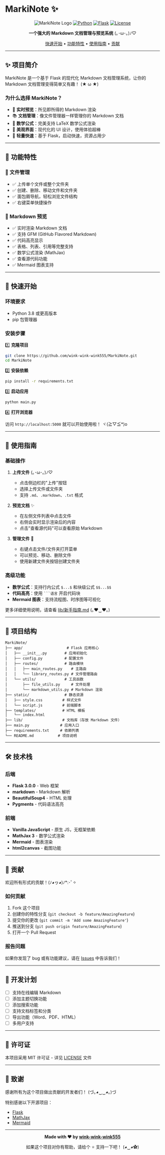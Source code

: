 # MarkiNote ✨

<div align="center">

![MarkiNote Logo](https://img.shields.io/badge/MarkiNote-✨_Markdown_Library-ff69b4?style=for-the-badge)
[![Python](https://img.shields.io/badge/Python-3.8+-blue?style=for-the-badge&logo=python)](https://www.python.org/)
[![Flask](https://img.shields.io/badge/Flask-3.0.0-green?style=for-the-badge&logo=flask)](https://flask.palletsprojects.com/)
[![License](https://img.shields.io/badge/License-MIT-yellow?style=for-the-badge)](LICENSE)

**一个强大的 Markdown 文档管理与预览系统** (｡･ω･｡)ﾉ♡

[快速开始](#快速开始) • [功能特性](#功能特性) • [使用指南](#使用指南) • [贡献](#贡献)

</div>

---

## ✨ 项目简介

MarkiNote 是一个基于 Flask 的现代化 Markdown 文档管理系统，让你的 Markdown 文档管理变得简单又有趣！ (★ ω ★)

### 为什么选择 MarkiNote？

- 📝 **实时预览**：所见即所得的 Markdown 渲染
- 📚 **文档管理**：像文件管理器一样管理你的 Markdown 文档
- 🎨 **数学公式**：完美支持 LaTeX 数学公式渲染
- 🌈 **美观界面**：现代化的 UI 设计，使用体验超棒
- 🚀 **轻量快速**：基于 Flask，启动快速，资源占用少

---

## 🎯 功能特性

### 📂 文件管理
- ✅ 上传单个文件或整个文件夹
- ✅ 创建、删除、移动文件和文件夹
- ✅ 面包屑导航，轻松浏览文件结构
- ✅ 右键菜单快捷操作

### 📝 Markdown 预览
- ✅ 实时渲染 Markdown 文档
- ✅ 支持 GFM (GitHub Flavored Markdown)
- ✅ 代码高亮显示
- ✅ 表格、列表、引用等完整支持
- ✅ 数学公式渲染 (MathJax)
- ✅ 查看源代码功能
- ✅ Mermaid 图表支持

---

## 🚀 快速开始

### 环境要求

- Python 3.8 或更高版本
- pip 包管理器

### 安装步骤

1️⃣ **克隆项目**
```bash
git clone https://github.com/wink-wink-wink555/MarkiNote.git
cd MarkiNote
```

2️⃣ **安装依赖**
```bash
pip install -r requirements.txt
```

3️⃣ **启动应用**
```bash
python main.py
```

4️⃣ **打开浏览器**

访问 `http://localhost:5000` 就可以开始使用啦！ ヾ(≧▽≦*)o

---

## 📖 使用指南

### 基础操作

1. **上传文件** (｡･ω･｡)ﾉ♡
   - 点击侧边栏的"上传"按钮
   - 选择上传文件或文件夹
   - 支持 `.md`、`.markdown`、`.txt` 格式

2. **预览文档** ✨
   - 在左侧文件列表中点击文件
   - 右侧会实时显示渲染后的内容
   - 点击"查看源代码"可以查看原始 Markdown

3. **管理文件** 📁
   - 右键点击文件/文件夹打开菜单
   - 可以预览、移动、删除文件
   - 使用新建文件夹按钮创建文件夹

### 高级功能

- **数学公式**：支持行内公式 `$...$` 和块级公式 `$$...$$`
- **代码高亮**：使用 ` ```语言 ` 开启代码块
- **Mermaid 图表**：支持流程图、时序图等可视化

更多详细使用说明，请查看 [lib/新手指南.md](lib/新手指南.md) (｡♥‿♥｡)

---

## 📁 项目结构

```
MarkiNote/
├── app/                    # Flask 应用核心
│   ├── __init__.py        # 应用初始化
│   ├── config.py          # 配置文件
│   ├── routes/            # 路由模块
│   │   ├── main_routes.py    # 主路由
│   │   └── library_routes.py # 文件管理路由
│   └── utils/             # 工具函数
│       ├── file_utils.py     # 文件处理
│       └── markdown_utils.py # Markdown 渲染
├── static/                # 静态资源
│   ├── style.css         # 样式文件
│   └── script.js         # 前端脚本
├── templates/            # HTML 模板
│   └── index.html
├── lib/                  # 文档库（存放 Markdown 文件）
├── main.py              # 应用入口
├── requirements.txt     # 依赖列表
└── README.md           # 项目说明
```

---

## 🛠️ 技术栈

### 后端
- **Flask 3.0.0** - Web 框架
- **markdown** - Markdown 解析
- **BeautifulSoup4** - HTML 处理
- **Pygments** - 代码语法高亮

### 前端
- **Vanilla JavaScript** - 原生 JS，无框架依赖
- **MathJax 3** - 数学公式渲染
- **Mermaid** - 图表渲染
- **html2canvas** - 截图功能

---

## 🤝 贡献

欢迎所有形式的贡献！(ﾉ◕ヮ◕)ﾉ*:･ﾟ✧

### 如何贡献

1. Fork 这个项目
2. 创建你的特性分支 (`git checkout -b feature/AmazingFeature`)
3. 提交你的更改 (`git commit -m 'Add some AmazingFeature'`)
4. 推送到分支 (`git push origin feature/AmazingFeature`)
5. 打开一个 Pull Request

### 报告问题

如果你发现了 bug 或有功能建议，请在 [Issues](https://github.com/wink-wink-wink555/MarkiNote/issues) 中告诉我们！

---

## 📝 开发计划

- [ ] 支持在线编辑 Markdown
- [ ] 添加主题切换功能
- [ ] 添加搜索功能
- [ ] 支持文档标签和分类
- [ ] 导出功能（Word、PDF、HTML）
- [ ] 多用户支持

---

## 📄 许可证

本项目采用 MIT 许可证 - 详见 [LICENSE](LICENSE) 文件

---

## 💖 致谢

感谢所有为这个项目做出贡献的开发者们！ (づ｡◕‿‿◕｡)づ

特别感谢以下开源项目：
- [Flask](https://flask.palletsprojects.com/)
- [MathJax](https://www.mathjax.org/)
- [Mermaid](https://mermaid.js.org/)

---

<div align="center">

<p><strong>Made with ❤️ by <a href="https://github.com/wink-wink-wink555">wink-wink-wink555</a></strong></p>

<p>如果这个项目对你有帮助，请给个 ⭐️ 支持一下吧！ (◕‿◕✿)</p>

</div>

